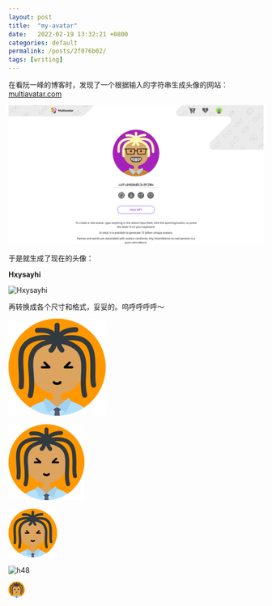```yaml
---
layout: post
title:  "my-avatar"
date:   2022-02-19 13:32:21 +0800
categories: default
permalink: /posts/2f076b02/
tags: [writing]
---
```


在看阮一峰的博客时，发现了一个根据输入的字符串生成头像的网站：[multiavatar.com](https://multiavatar.com/)

![multiavatar](/pic/2f076b02/Snipaste_2022-02-19_14-06-51.png)

于是就生成了现在的头像：  

**Hxysayhi**

![Hxysayhi](https://api.multiavatar.com/Hxysayhi.svg)

  
  
再转换成各个尺寸和格式，妥妥的。呜呼呼呼呼～

![h192](/pic/2f076b02/android-chrome-192x192.png)

![h150](/pic/2f076b02/mstile-150x150.png)

![h96](/pic/2f076b02/favicon-96x96.png)

![h48](/pic/2f076b02/favicon.ico)

![h32](/pic/2f076b02/favicon-32x32.png)

